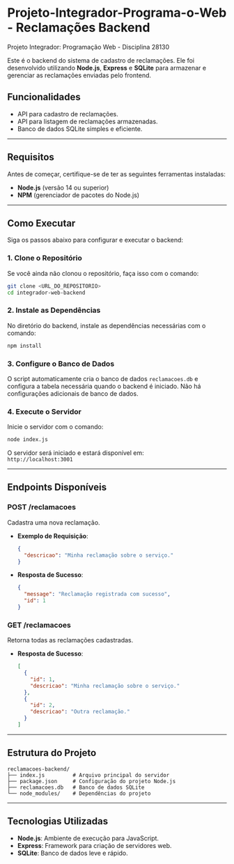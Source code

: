 # Projeto-Integrador-Programa-o-Web - Reclamações Backend

Projeto Integrador: Programação Web - Disciplina 28130

Este é o backend do sistema de cadastro de reclamações. Ele foi desenvolvido utilizando **Node.js**, **Express** e **SQLite** para armazenar e gerenciar as reclamações enviadas pelo frontend.

## Funcionalidades

- API para cadastro de reclamações.
- API para listagem de reclamações armazenadas.
- Banco de dados SQLite simples e eficiente.

---

## Requisitos

Antes de começar, certifique-se de ter as seguintes ferramentas instaladas:

- **Node.js** (versão 14 ou superior)
- **NPM** (gerenciador de pacotes do Node.js)

---

## Como Executar

Siga os passos abaixo para configurar e executar o backend:

### 1. Clone o Repositório

Se você ainda não clonou o repositório, faça isso com o comando:
```bash
git clone <URL_DO_REPOSITORIO>
cd integrador-web-backend
```

### 2. Instale as Dependências

No diretório do backend, instale as dependências necessárias com o comando:
```bash
npm install
```

### 3. Configure o Banco de Dados

O script automaticamente cria o banco de dados `reclamacoes.db` e configura a tabela necessária quando o backend é iniciado. Não há configurações adicionais de banco de dados.

### 4. Execute o Servidor

Inicie o servidor com o comando:
```bash
node index.js
```

O servidor será iniciado e estará disponível em:  
`http://localhost:3001`

---

## Endpoints Disponíveis

### **POST /reclamacoes**
Cadastra uma nova reclamação.

- **Exemplo de Requisição**:
  ```json
  {
    "descricao": "Minha reclamação sobre o serviço."
  }
  ```

- **Resposta de Sucesso**:
  ```json
  {
    "message": "Reclamação registrada com sucesso",
    "id": 1
  }
  ```

### **GET /reclamacoes**
Retorna todas as reclamações cadastradas.

- **Resposta de Sucesso**:
  ```json
  [
    {
      "id": 1,
      "descricao": "Minha reclamação sobre o serviço."
    },
    {
      "id": 2,
      "descricao": "Outra reclamação."
    }
  ]
  ```

---

## Estrutura do Projeto

```
reclamacoes-backend/
├── index.js         # Arquivo principal do servidor
├── package.json     # Configuração do projeto Node.js
├── reclamacoes.db   # Banco de dados SQLite
└── node_modules/    # Dependências do projeto
```

---

## Tecnologias Utilizadas

- **Node.js**: Ambiente de execução para JavaScript.
- **Express**: Framework para criação de servidores web.
- **SQLite**: Banco de dados leve e rápido.
